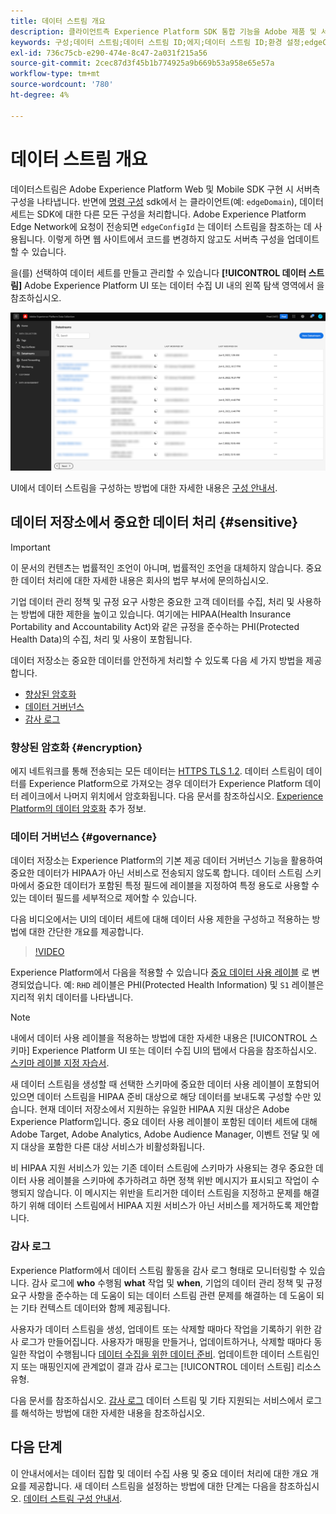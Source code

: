 ```yaml
---
title: 데이터 스트림 개요
description: 클라이언트측 Experience Platform SDK 통합 기능을 Adobe 제품 및 서드파티 대상과 연결합니다.
keywords: 구성;데이터 스트림;데이터 스트림 ID;에지;데이터 스트림 ID;환경 설정;edgeConfigId;id 동기화 사용;ID 동기화 컨테이너 ID;샌드박스;스트리밍 입력;이벤트 데이터 세트;대상;클라이언트 코드;Target 환경 ID;쿠키 대상;Analytics 설정 차단 보고서 세트 ID;데이터 수집을 위한 데이터 준비;데이터 수집;데이터 매퍼;XDM 매퍼;Edge의 매퍼;Mapper;Mapper
exl-id: 736c75cb-e290-474e-8c47-2a031f215a56
source-git-commit: 2cec87d3f45b1b774925a9b669b53a958e65e57a
workflow-type: tm+mt
source-wordcount: '780'
ht-degree: 4%

---
```


# 데이터 스트림 개요

데이터스트림은 Adobe Experience Platform Web 및 Mobile SDK 구현 시 서버측 구성을 나타냅니다. 반면에 [명령 구성](../fundamentals/configuring-the-sdk.md) sdk에서 는 클라이언트(예: `edgeDomain`), 데이터 세트는 SDK에 대한 다른 모든 구성을 처리합니다. Adobe Experience Platform Edge Network에 요청이 전송되면 `edgeConfigId` 는 데이터 스트림을 참조하는 데 사용됩니다. 이렇게 하면 웹 사이트에서 코드를 변경하지 않고도 서버측 구성을 업데이트할 수 있습니다.

을(를) 선택하여 데이터 세트를 만들고 관리할 수 있습니다 **[!UICONTROL 데이터 스트림]** Adobe Experience Platform UI 또는 데이터 수집 UI 내의 왼쪽 탐색 영역에서 을 참조하십시오.

![UI의 데이터 스트림 탭](../assets/datastreams/overview/datastreams-tab.png)

UI에서 데이터 스트림을 구성하는 방법에 대한 자세한 내용은 [구성 안내서](./configure.md).

## 데이터 저장소에서 중요한 데이터 처리 {#sensitive}

>[!IMPORTANT]
>
>이 문서의 컨텐츠는 법률적인 조언이 아니며, 법률적인 조언을 대체하지 않습니다. 중요한 데이터 처리에 대한 자세한 내용은 회사의 법무 부서에 문의하십시오.

기업 데이터 관리 정책 및 규정 요구 사항은 중요한 고객 데이터를 수집, 처리 및 사용하는 방법에 대한 제한을 높이고 있습니다. 여기에는 HIPAA(Health Insurance Portability and Accountability Act)와 같은 규정을 준수하는 PHI(Protected Health Data)의 수집, 처리 및 사용이 포함됩니다.

데이터 저장소는 중요한 데이터를 안전하게 처리할 수 있도록 다음 세 가지 방법을 제공합니다.

* [향상된 암호화](#encryption)
* [데이터 거버넌스](#governance)
* [감사 로그](#audit-logs)

### 향상된 암호화 {#encryption}

에지 네트워크를 통해 전송되는 모든 데이터는 [HTTPS TLS 1.2](https://datatracker.ietf.org/doc/html/rfc5246). 데이터 스트림이 데이터를 Experience Platform으로 가져오는 경우 데이터가 Experience Platform 데이터 레이크에서 나머지 위치에서 암호화됩니다. 다음 문서를 참조하십시오. [Experience Platform의 데이터 암호화](../../landing/governance-privacy-security/encryption.md) 추가 정보.

### 데이터 거버넌스 {#governance}

데이터 저장소는 Experience Platform의 기본 제공 데이터 거버넌스 기능을 활용하여 중요한 데이터가 HIPAA가 아닌 서비스로 전송되지 않도록 합니다. 데이터 스트림 스키마에서 중요한 데이터가 포함된 특정 필드에 레이블을 지정하여 특정 용도로 사용할 수 있는 데이터 필드를 세부적으로 제어할 수 있습니다.

다음 비디오에서는 UI의 데이터 세트에 대해 데이터 사용 제한을 구성하고 적용하는 방법에 대한 간단한 개요를 제공합니다.

>[!VIDEO](https://video.tv.adobe.com/v/3409588/?quality=12&learn=on&speedcontrol=on)

Experience Platform에서 다음을 적용할 수 있습니다 [중요 데이터 사용 레이블](../../data-governance/labels/reference.md#sensitive) 로 변경되었습니다. 예: `RHD` 레이블은 PHI(Protected Health Information) 및 `S1` 레이블은 지리적 위치 데이터를 나타냅니다.

>[!NOTE]
>
>내에서 데이터 사용 레이블을 적용하는 방법에 대한 자세한 내용은 [!UICONTROL 스키마] Experience Platform UI 또는 데이터 수집 UI의 탭에서 다음을 참조하십시오. [스키마 레이블 지정 자습서](../../xdm/tutorials/labels.md).

새 데이터 스트림을 생성할 때 선택한 스키마에 중요한 데이터 사용 레이블이 포함되어 있으면 데이터 스트림을 HIPAA 준비 대상으로 해당 데이터를 보내도록 구성할 수만 있습니다. 현재 데이터 저장소에서 지원하는 유일한 HIPAA 지원 대상은 Adobe Experience Platform입니다. 중요 데이터 사용 레이블이 포함된 데이터 세트에 대해 Adobe Target, Adobe Analytics, Adobe Audience Manager, 이벤트 전달 및 에지 대상을 포함한 다른 대상 서비스가 비활성화됩니다.

비 HIPAA 지원 서비스가 있는 기존 데이터 스트림에 스키마가 사용되는 경우 중요한 데이터 사용 레이블을 스키마에 추가하려고 하면 정책 위반 메시지가 표시되고 작업이 수행되지 않습니다. 이 메시지는 위반을 트리거한 데이터 스트림을 지정하고 문제를 해결하기 위해 데이터 스트림에서 HIPAA 지원 서비스가 아닌 서비스를 제거하도록 제안합니다.

### 감사 로그

Experience Platform에서 데이터 스트림 활동을 감사 로그 형태로 모니터링할 수 있습니다. 감사 로그에 **who** 수행됨 **what** 작업 및 **when**, 기업의 데이터 관리 정책 및 규정 요구 사항을 준수하는 데 도움이 되는 데이터 스트림 관련 문제를 해결하는 데 도움이 되는 기타 컨텍스트 데이터와 함께 제공됩니다.

사용자가 데이터 스트림을 생성, 업데이트 또는 삭제할 때마다 작업을 기록하기 위한 감사 로그가 만들어집니다. 사용자가 매핑을 만들거나, 업데이트하거나, 삭제할 때마다 동일한 작업이 수행됩니다 [데이터 수집을 위한 데이터 준비](./data-prep.md). 업데이트한 데이터 스트림인지 또는 매핑인지에 관계없이 결과 감사 로그는 [!UICONTROL 데이터 스트림] 리소스 유형.

다음 문서를 참조하십시오. [감사 로그](../../landing/governance-privacy-security/audit-logs/overview.md) 데이터 스트림 및 기타 지원되는 서비스에서 로그를 해석하는 방법에 대한 자세한 내용을 참조하십시오.

## 다음 단계

이 안내서에서는 데이터 집합 및 데이터 수집 사용 및 중요 데이터 처리에 대한 개요 개요를 제공합니다. 새 데이터 스트림을 설정하는 방법에 대한 단계는 다음을 참조하십시오. [데이터 스트림 구성 안내서](./configure.md).
